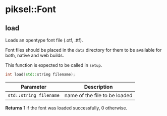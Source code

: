 # piksel::Font

## load

Loads an opentype font file (.otf, .ttf).

Font files should be placed in the `data` directory for them to be available for both, native and web builds.

This function is expected to be called in `setup`.

```cpp
int load(std::string filename);
```

|Parameter|Description|
|-|-|
|`std::string filename`|name of the file to be loaded|

**Returns** 1 if the font was loaded successfully, 0 otherwise.
